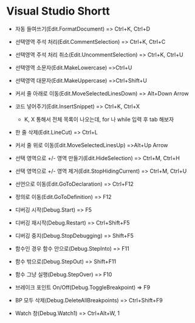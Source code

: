 # Visual Studio Shortt

- 자동 들여쓰기(Edit.FormatDocument) => Ctrl+K, Ctrl+D
- 선택영역 주석 처리(Edit.CommentSelection) => Ctrl+K, Ctrl+C
- 선택영역 주석 처리 취소(Edit.UncommentSelection) => Ctrl+K, Ctrl+U
- 선택영역 소문자(Edit.MakeLowercase) =>Ctrl+U
- 선택영역 대문자(Edit.MakeUppercase) =>Ctrl+Shift+U
- 커서 줄 아래로 이동(Edit.MoveSelectedLinesDown) => Alt+Down Arrow
- 코드 넣어주기(Edit.InsertSnippet) => Ctrl+K, Ctrl+X
  * K, X 통해서 전체 목록이 나오는데, for 나 while 입력 후 tab 해보자

- 한 줄 삭제(Edit.LineCut) => Ctrl+L
- 커서 줄 위로 이동(Edit.MoveSelectedLinesUp) =>Alt+Up Arrow
- 선택 영역으로 +/- 영역 만들기(Edit.HideSelection) => Ctrl+M, Ctrl+H
- 선택 영역으로 +/- 영역 제거(Edit.StopHidingCurrent) => Ctrl+M, Ctrl+U
- 선언으로 이동(Edit.GoToDeclaration) => Ctrl+F12
- 정의로 이동(Edit.GoToDefinition) => F12

- 디버깅 시작(Debug.Start) => F5
- 디버깅 재시작(Debug.Restart) => Ctrl+Shift+F5
- 디버깅 중지(Debug.StopDebugging) => Shift+F5
- 함수인 경우 함수 안으로(Debug.StepInto) => F11
- 함수 밖으로(Debug.StepOut) => Shift+F11
- 함수 그냥 실행(Debug.StepOver) => F10
- 브레이크 포인트 On/Off(Debug.ToggleBreakpoint) => F9
- BP 모두 삭제(Debug.DeleteAllBreakpoints) => Ctrl+Shift+F9
- Watch 창(Debug.Watch1) => Ctrl+Alt+W, 1
